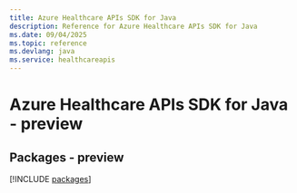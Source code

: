 ```yaml
---
title: Azure Healthcare APIs SDK for Java
description: Reference for Azure Healthcare APIs SDK for Java
ms.date: 09/04/2025
ms.topic: reference
ms.devlang: java
ms.service: healthcareapis
---
```

# Azure Healthcare APIs SDK for Java - preview
## Packages - preview
[!INCLUDE [packages](healthcare-apis-index.md)]